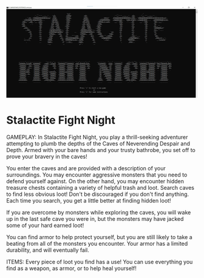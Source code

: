 ![splash output](/dev_documents/splash_print.jpg)  
  
    
# Stalactite Fight Night  
  
GAMEPLAY:
In Stalactite Fight Night, you play a thrill-seeking adventurer
attempting to plumb the depths of the Caves of Neverending Despair
and Depth.  Armed with your bare hands and your trusty bathrobe, you
set off to prove your bravery in the caves!

You enter the caves and are provided with a description of your
surroundings.  You may encounter aggressive monsters that you need
to defend yourself against.  On the other hand, you may encounter 
hidden treasure chests containing a variety of helpful trash and loot.
Search caves to find less obvious loot!  Don't be discouraged if you
don't find anything.  Each time you search, you get a little better at
finding hidden loot!

If you are overcome by monsters while exploring the caves, you will wake up
in the last safe cave you were in, but the monsters may have jacked some of
your hard earned loot!

You can find armor to help protect yourself, but you are still likely
to take a beating from all of the monsters you encounter.  Your armor
has a limited durability, and will eventually fail.

ITEMS:  Every piece of loot you find has a use!  You can use everything 
you find as a weapon, as armor, or to help heal yourself!
  

